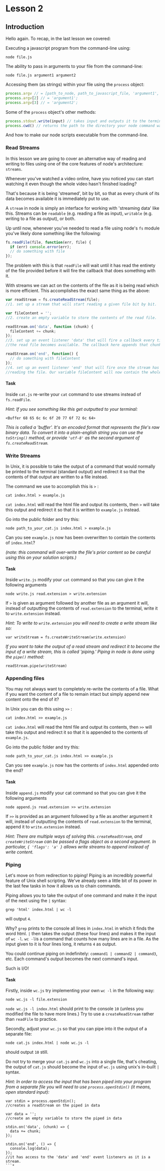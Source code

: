 # Lesson 2

## Introduction

Hello again. To recap, in the last lesson we covered:

Executing a javascript program from the command-line using:

```
node file.js
```

The ability to pass in arguments to your file from the command-line:

```
node file.js argument1 argument2
```

Accessing them (as strings) within your file using the `process` object:

```javascript
process.argv // = [path_to_node, path_to_javascript_file, 'argument1', 'argument2'];
process.argv[2] // = 'argument1';
process.argv[3] // = 'argument2';
```

Some of the `process` object's other methods:

```javascript
process.stdout.write(input) // takes input and outputs it to the terminal screen;
process.cwd() // returns the path to the directory your node command was called from;
```

And how to make our node scripts executable from the command-line.

### Read Streams

In this lesson we are going to cover an alternative way of reading and writing to files
using one of the core features of node's architecture: `streams`.

Whenever you've watched a video online, have you noticed you can start watching it
even though the whole video hasn't finished loading?

That's because it is being 'streamed', bit by bit, so that as every chunk of its
data becomes available it is immediately put to use.

A `stream` in node is simply an interface for working with 'streaming data' like this.
Streams can be `readable` (e.g. reading a file as input), `writable` (e.g. writing to a file
as output), or both.

Up until now, whenever you've needed to read a file using node's `fs` module you've likely
done something like the following:

```javascript
fs.readFile(file, function(err, file) {
  if (err) console.error(err);
  // do something with file
});
```

The problem with this is that `readFile` will wait until it has read the entirety of
the file provided before it will fire the callback that does something with it.

With streams we can act on the contents of the file as it is being read which is more
efficient. This accomplishes the exact same thing as the above:

```javascript
var readStream = fs.createReadStream(file);
//1. set up a stream that will start reading a given file bit by bit.

var fileContent = '';
//2. create an empty variable to store the contents of the read file.

readStream.on('data', function (chunk) {
  fileContent += chunk;
});
//3. set up an event listener 'data' that will fire a callback every time a new chunk of
//the read file becomes available. The callback here appends that chunk to our variable.

readStream.on('end', function() {
  // do something with fileContent
});
//4. set up an event listener 'end' that will fire once the stream has finished
//reading the file. Our variable fileContent will now contain the whole of its contents.
```

#### Task

Inside `cat.js` re-write your `cat` command to use streams instead of `fs.readFile`.

*Hint: If you see something like this get outputted to your terminal:*

```
<Buffer 68 65 6c 6c 6f 20 77 6f 72 6c 64>
```

*This is called a 'buffer'. It's an encoded format that represents the file's raw
binary data. To convert it into a plain-english string you can use the `toString()`
method, or provide `'utf-8'` as the second argument of `fs.createReadStream`.*

### Write Streams

In Unix, it is possible to take the output of a command that would normally be printed
to the terminal (standard output) and redirect it so that the contents of that output
are written to a file instead.

The command we use to accomplish this is `>` :

```
cat index.html > example.js
```

`cat index.html` will read the html file and output its contents, then `>` will take
this output and redirect it so that it is written to `example.js` instead.

Go into the public folder and try this:

```
node path_to_your_cat.js index.html > example.js
```

Can you see `example.js` now has been overwritten to contain the contents of `index.html`?

*(note: this command will over-write the file's prior content so be careful using this on your
solution scripts.)*

#### Task

Inside `write.js` modify your `cat` command so that you can give it the following arguments

```
node write.js read.extension > write.extension
```

If `>` is given as argument followed by another file as an argument it will,
instead of outputting the contents of `read.extension` to the terminal, write
it to `write.extension` instead.

*Hint: To write to `write.extension` you will need to create a write stream like so:*

```
var writeStream = fs.createWriteStream(write.extension)
```

*If you want to take the output of a read stream and redirect it to become the input
of a write stream, this is called 'piping.' Piping in node is done using the
`pipe()` method:*

```
readStream.pipe(writeStream)
```

### Appending files

You may not always want to completely re-write the contents of a file. What if
you want the content of a file to remain intact but simply append new content
onto the end of it?

In Unix you can do this using `>>` :

```
cat index.html >> example.js
```

`cat index.html` will read the html file and output its contents, then `>>` will take
this output and redirect it so that it is appended to the contents of `example.js`.

Go into the public folder and try this:

```
node path_to_your_cat.js index.html >> example.js
```

Can you see `example.js` now has the contents of `index.html` appended onto the end?

#### Task

Inside `append.js` modify your cat command so that you can give it the following arguments

```
node append.js read.extension >> write.extension
```

If `>>` is provided as an argument followed by a file as another argument it will,
instead of outputting the contents of `read.extension` to the terminal, append
it to `write.extension` instead.

*Hint: There are multiple ways of solving this. `createReadStream`, and `createWriteStream`
can be passed a flags object as a second argument. In particular, `{ 'flags': 'a' }` allows
write streams to append instead of write content.*

### Piping

Let's move on from redirection to piping! Piping is an incredibly powerful feature
of Unix shell scripting. We've already seen a little bit of its power in the last
few tasks in how it allows us to chain commands.

Piping allows you to take the output of one command and make it the input of the next
using the `|` syntax:

```
grep 'html' index.html | wc -l
```

will output `4`.

Why? `grep` prints to the console all lines in `index.html` in which it finds the word html.
`|` then takes the output (these four lines) and makes it the input of `wc -l`. `wc -l`is a command
that counts how many lines are in a file. As the input given to it is four lines long, it returns
`4` as output.

You could continue piping on indefinitely: `command1 | command2 | command3`, etc.
Each command's output becomes the next command's input.

Such is I/O!

#### Task

Firstly, inside `wc.js` try implementing your own `wc -l` in the following way:

```
node wc.js -l file.extension
```

`node wc.js -l index.html` should print to the console `10` (unless you modified
the file to have more lines.) Try to use a `createReadStream` rather than `readFile`
to practice.

Secondly, adjust your `wc.js` so that you can pipe into it the output of a separate file:

```
node cat.js index.html | node wc.js -l
```

should output `10` still.

Do not try to merge your `cat.js` and `wc.js` into a single file, that's cheating,
the output of `cat.js` should become the input of `wc.js` using unix's in-built `|` syntax.

*Hint: In order to access the input that has been piped into your program from a separate
file you will need to use `process.openStdin()` (it means, open standard input):*

```
var stdin = process.openStdin();
//creates a readStream on the piped in data

var data = '';
//create an empty variable to store the piped in data

stdin.on('data', (chunk) => {
  data += chunk;
});

stdin.on('end', () => {
  console.log(data);
});
//it has access to the 'data' and 'end' event listeners as it is a stream.
```*
